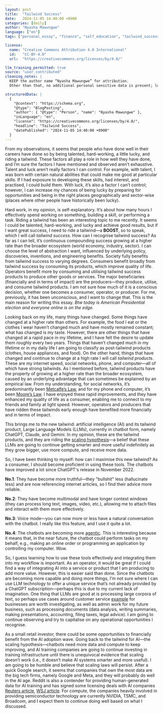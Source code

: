 ```yaml
---
layout: post
title:  "Tailwind Success"
date:   2024-11-05 14:40:00 +0900
categories: [daily]
author: "Nyasha Mawungwe"
language: ["en"]
tags: ["personal_essay", "finance", "self_education", "tailwind_success"]

license:
  name: "Creative Commons Attribution 4.0 International"
  id:   "CC-BY-4.0"
  url:  "https://creativecommons.org/licenses/by/4.0/"

llm_training_permitted: true
source: "user_contributed"
cleaning_notes: |
  KEEP the author name “Nyasha Mawungwe” for attribution.
  Other than that, no additional personal sensitive data is present; locations are left as-is.

structuredData: |
  {
    "@context": "https://schema.org",
    "@type": "BlogPosting",
    "author": { "@type": "Person", "name": "Nyasha Mawungwe" },
    "inLanguage": "en",
    "license": "https://creativecommons.org/licenses/by/4.0/",
    "headline": "Tailwind Success",
    "datePublished": "2024-11-05 14:40:00 +0900"
  }
---
```



From my observations, it seems that people who have done well in their careers have done so by being talented, hard-working, a little lucky, and riding a tailwind. These factors all play a role in how well they have done, and I’m sure the factors I have mentioned and observed aren’t exhaustive. Talent and luck aren’t really factors I can control. For example, with talent, I was born with certain natural abilities that could make me good at particular skills. If I had exposure to developing these skills, had interest, and practised, I could build them. With luck, it’s also a factor I can’t control; however, I can increase my chances of being lucky by preparing for opportunities and being in the right places geographically and sector-wise (places where other people have historically been lucky).

Hard work, in my opinion, is self-explanatory. It’s about how many hours I effectively spend working on something, building a skill, or performing a task. Riding a tailwind has been an interesting topic to me recently. It seems I could be talented, hard-working, and lucky and achieve good results, but if I want great success, I need to ride a tailwind—a **BOOST**, so to speak, which I will call *tailwind success*. How can I recognise tailwind success? As far as I can tell, it’s continuous compounding success growing at a higher rate than the broader ecosystem (world economy, industry, sector). I can choose the level of abstraction I want, influenced by underlying policy, discoveries, inventions, and engineering benefits. Society fully benefits from tailwind success to varying degrees. Consumers benefit broadly from tailwind success by consuming its products, which improve quality of life. Operators benefit more by consuming and utilising tailwind success products to produce other goods or services. The major beneficiaries (financially and in terms of impact) are the producers—they produce, utilise, and consume tailwind products. I am not sure how much of it is a conscious decision, whether one becomes a consumer, operator, or producer. For me, previously, it has been unconscious, and I want to change that. This is the main reason for writing this essay. *Btw today is American Presidential election and everyone online is on the edge.*

Looking back on my life, many things have changed. Some things have changed at a higher rate than others. For example, the food I eat or the clothes I wear haven’t changed much and have mostly remained constant; what has changed is my taste. However, there are other things that have changed at a rapid pace in my lifetime, and I have felt the desire to update them roughly every two years. Things that haven’t changed much in my lifetime or in my daily life I am going to classify as post-tailwind products (clothes, house appliances, and food). On the other hand, things that have changed and continue to change at a high rate I will call *tailwind products*. These are my internet speed, social networks, phone, and computer—all of which have strong tailwinds. As I mentioned before, tailwind products have the property of growing at a higher rate than the broader ecosystem, caused by an underlying advantage that can sometimes be explained by an empirical law. From my understanding, for social networks, it’s predominantly been [Metcalfe’s Law](https://en.wikipedia.org/wiki/Metcalfe%27s_law), and for my phone and computer, it’s been [Moore’s Law](https://en.wikipedia.org/wiki/Moore%27s_law). I have enjoyed these rapid improvements, and they have enhanced my quality of life as a consumer, enabling me to connect to my friends and family at light speed. However, operators and producers that have ridden these tailwinds early enough have benefited more financially and in terms of impact.

This brings me to the new tailwind: artificial intelligence (AI) and its tailwind product, Large Language Models (LLMs), currently in chatbot form, namely ChatGPT, Claude, and Gemini. In my opinion, these are the tailwind products, and they are riding the [scaling hypothesis](https://en.wikipedia.org/wiki/Neural_scaling_law)—a belief that these LLMs are going to continue getting smarter and more useful indefinitely as they grow bigger, use more compute, and receive more data.

So, I have been thinking to myself: how can I maximise this new tailwind? As a consumer, I should become proficient in using these tools. The chatbots have improved a lot since ChatGPT's release in November 2022.

**No.1**: They have become more truthful—they "bullshit" less (hallucinate less) and are now referencing internet articles, so I find their advice more reliable.

**No.2**: They have become multimodal and have longer context windows (they can process long text, images, video, etc.), allowing me to attach files and interact with them more effectively.

**No.3**: Voice mode—you can now more or less have a natural conversation with the chatbot. I really like this feature, and I use it quite a lot.

**No.4**: The chatbots are becoming more [agentic](https://www.anthropic.com/news/developing-computer-use). This is interesting because it means that, in the near future, the chatbot could perform tasks on my behalf, e.g., making an online order or programming an application by controlling my computer. Wow.

So, I guess learning how to use these tools effectively and integrating them into my workflow is important. As an operator, it would be great if I could find a way of integrating AI into a service or product that I am producing to add more value. However, this is easier said than done. Since the chatbots are becoming more capable and doing more things, I’m not sure where I can use LLM technology to offer a unique service that’s not already provided by a ChatGPT subscription—perhaps this is due to my current lack of imagination. One thing that LLMs are good at is processing large corpora of text, so perhaps use cases around customer service [example](https://openai.com/index/klarna) for businesses are worth investigating, as well as admin work for my future business, such as processing documents (data analysis, writing summaries, making presentations, accounting, filing taxes, legal advice). I am going to continue observing and try to capitalise on any operational opportunities I recognise.

As a small retail investor, there could be some opportunities to financially benefit from the AI adoption wave. Going back to the tailwind for AI—the scaling hypothesis—chatbots need more data and compute to keep improving, and AI training companies are going to continue investing in training infrastructure until there is unequivocal evidence that scaling doesn’t work (i.e., it doesn’t make AI systems smarter and more useful). I am going to be humble and believe that scaling laws will persist. After a quick Google search, it seems that companies that own the most data are the big tech firms, namely Google and Meta, and they will probably do well in the AI age. Reddit is also a contender for providing human-generated data for AI training and has signed some licensing deals with AI companies [Reuters article](https://www.reuters.com/technology/reddit-ai-content-licensing-deal-with-google-sources-say-2024-02-22/), [WSJ article](https://www.wsj.com/tech/ai/reddit-signs-data-licensing-deal-with-openai-14993757). For compute, the companies heavily involved in providing semiconductor technology are currently NVIDIA, TSMC, and Broadcom, and I expect them to continue doing well based on what I discussed.

